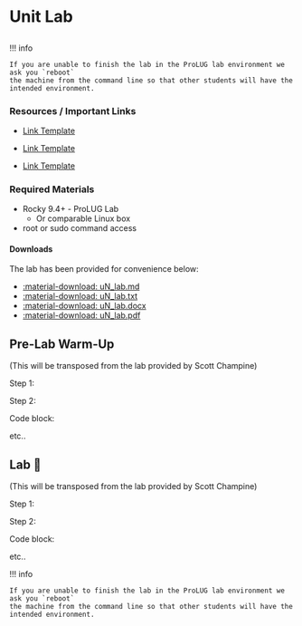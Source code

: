 # Unit <N> Lab
## <Unit Title>

!!! info

    If you are unable to finish the lab in the ProLUG lab environment we ask you `reboot`
    the machine from the command line so that other students will have the intended environment.

### Resources / Important Links

- [Link Template](example.org)

- [Link Template](example.org)

- [Link Template](example.org)

### Required Materials

- Rocky 9.4+ - ProLUG Lab
    - Or comparable Linux box
- root or sudo command access

#### Downloads

The lab has been provided for convenience below:
<!-- Change to whatever downloads are currently available. -->
- <a href="../../assets/BOOK/downloads/uN/uN_lab.md.txt" target="_blank" download="uN_lab.md">:material-download: uN_lab.md</a>
- <a href="../../assets/BOOK/downloads/uN/uN_lab.txt" target="_blank" download>:material-download: uN_lab.txt</a>
- <a href="../../assets/BOOK/downloads/uN/uN_lab.docx" target="_blank" download>:material-download: uN_lab.docx</a>
- <a href="../../assets/BOOK/downloads/uN/uN_lab.pdf" target="_blank" download>:material-download: uN_lab.pdf</a>

## Pre-Lab Warm-Up

(This will be transposed from the lab provided by Scott Champine)

Step 1:

Step 2:

Code block:

etc..

## Lab 🧪

(This will be transposed from the lab provided by Scott Champine)

Step 1:

Step 2:

Code block:

etc..

!!! info

    If you are unable to finish the lab in the ProLUG lab environment we ask you `reboot`
    the machine from the command line so that other students will have the intended environment.
